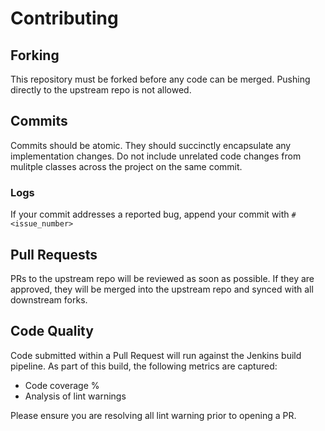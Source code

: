 # Contributing

## Forking

This repository must be forked before any code can be merged. Pushing 
directly to the upstream repo is not allowed. 

## Commits

Commits should be atomic. They should succinctly encapsulate any implementation
changes. Do not include unrelated code changes from mulitple classes across the 
project on the same commit.

### Logs

If your commit addresses a reported bug, append your commit with `#<issue_number>`


## Pull Requests

PRs to the upstream repo will be reviewed as soon as possible. If they are 
approved, they will be merged into the upstream repo and synced with all 
downstream forks.


## Code Quality

Code submitted within a Pull Request will run against the Jenkins build pipeline.
As part of this build, the following metrics are captured:

* Code coverage %
* Analysis of lint warnings

Please ensure you are resolving all lint warning prior to opening a PR.


 